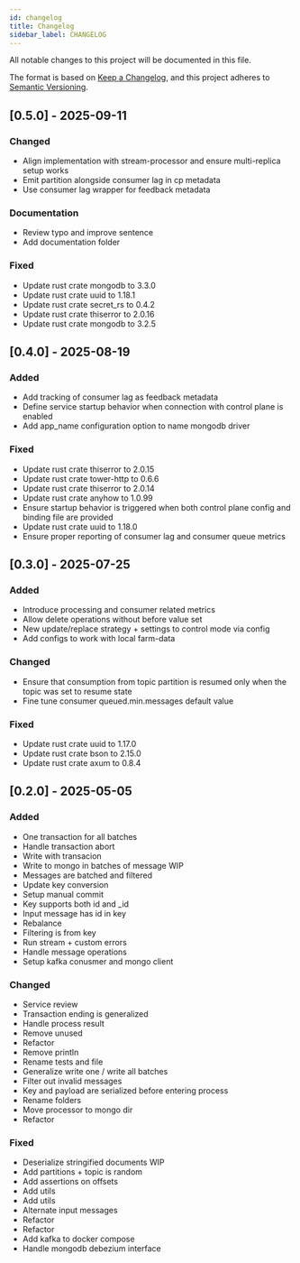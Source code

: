 ```yaml
---
id: changelog
title: Changelog
sidebar_label: CHANGELOG
---
```


All notable changes to this project will be documented in this file.

The format is based on [Keep a Changelog](https://keepachangelog.com/en/1.0.0/),
and this project adheres to [Semantic Versioning](https://semver.org/spec/v2.0.0.html).

## [0.5.0] - 2025-09-11

### Changed

- Align implementation with stream-processor and ensure multi-replica setup works
- Emit partition alongside consumer lag in cp metadata
- Use consumer lag wrapper for feedback metadata

### Documentation

- Review typo and improve sentence
- Add documentation folder

### Fixed

- Update rust crate mongodb to 3.3.0
- Update rust crate uuid to 1.18.1
- Update rust crate secret_rs to 0.4.2
- Update rust crate thiserror to 2.0.16
- Update rust crate mongodb to 3.2.5

## [0.4.0] - 2025-08-19

### Added

- Add tracking of consumer lag as feedback metadata
- Define service startup behavior when connection with control plane is enabled
- Add app_name configuration option to name mongodb driver

### Fixed

- Update rust crate thiserror to 2.0.15
- Update rust crate tower-http to 0.6.6
- Update rust crate thiserror to 2.0.14
- Update rust crate anyhow to 1.0.99
- Ensure startup behavior is triggered when both control plane config and binding file are provided
- Update rust crate uuid to 1.18.0
- Ensure proper reporting of consumer lag and consumer queue metrics

## [0.3.0] - 2025-07-25

### Added

- Introduce processing and consumer related metrics
- Allow delete operations without before value set
- New update/replace strategy + settings to control mode via config
- Add configs to work with local farm-data

### Changed

- Ensure that consumption from topic partition is resumed only when the topic was set to resume state
- Fine tune consumer queued.min.messages default value

### Fixed

- Update rust crate uuid to 1.17.0
- Update rust crate bson to 2.15.0
- Update rust crate axum to 0.8.4

## [0.2.0] - 2025-05-05

### Added

- One transaction for all batches
- Handle transaction abort
- Write with transacion
- Write to mongo in batches of message WIP
- Messages are batched and filtered
- Update key conversion
- Setup manual commit
- Key supports both id and _id
- Input message has id in key
- Rebalance
- Filtering is from key
- Run stream + custom errors
- Handle message operations
- Setup kafka conusmer and mongo client

### Changed

- Service review
- Transaction ending is generalized
- Handle process result
- Remove unused
- Refactor
- Remove println
- Rename tests and file
- Generalize write one / write all batches
- Filter out invalid messages
- Key and payload are serialized before entering process
- Rename folders
- Move processor to mongo dir
- Refactor

### Fixed

- Deserialize stringified documents WIP
- Add partitions + topic is random
- Add assertions on offsets
- Add utils
- Add utils
- Alternate input messages
- Refactor
- Refactor
- Add kafka to docker compose
- Handle mongodb debezium interface

<!-- generated by git-cliff -->
